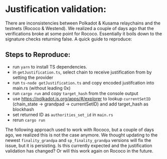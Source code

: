 # Justification validation:
There are inconsistencies between Polkadot & Kusama relaychains and the testnets (Rococo & Westend). We realized a couple of days ago that the verifications broke at some point for Rococo. Essentially it boils down to the signature checks returning false. A quick guide to reproduce:

## Steps to Reproduce:
- run `yarn` to install TS dependencies.
- in `getJustification.ts`, select chain to receive justification from by setting the provider
- run `ts-node getJustification.ts` and copy encoded justifcation into main.rs (without leading 0x)
- run `cargo run` and copy `target_hash` from the console output
- use <https://polkadot.js.org/apps/#/explorer> to lookup `currentSetID` (chain_state -> grandpad -> currentSetID) and add target_hash as blockhash
- set returned ID as `authorities_set_id` in `main.rs`
- rerun `cargo run`

The following approach used to work with Rococo, but a couple of days ago, we realized this is not the case anymore. We thought updating to the newest `finality_grandpa` and `sp_finality_grandpa` versions will fix the issue, but it is persisting. Is this currently expected and the justification validation has changed? Or will this work again on Rococo in the future.